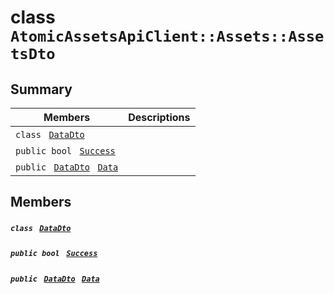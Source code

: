 # class `AtomicAssetsApiClient::Assets::AssetsDto` 

## Summary

 Members                                | Descriptions                                
----------------------------------------|---------------------------------------------
`class ` [`DataDto`](.github/workflows/documentation/md/AtomicAssetsApiClient--Assets--AssetsDto--DataDto.md#class_atomic_assets_api_client_1_1_assets_1_1_assets_dto_1_1_data_dto)        | 
`public bool ` [`Success`](#class_atomic_assets_api_client_1_1_assets_1_1_assets_dto_1a506fb037fbb6bfe8f254c021a2c3cfac) | 
`public ` [`DataDto`](.github/workflows/documentation/md/AtomicAssetsApiClient--Assets--AssetsDto--DataDto.md#class_atomic_assets_api_client_1_1_assets_1_1_assets_dto_1_1_data_dto)` ` [`Data`](#class_atomic_assets_api_client_1_1_assets_1_1_assets_dto_1a6ed89521b3da4f30d2ab82c36d0afd13) | 

## Members

##### `class ` [`DataDto`](.github/workflows/documentation/md/AtomicAssetsApiClient--Assets--AssetsDto--DataDto.md#class_atomic_assets_api_client_1_1_assets_1_1_assets_dto_1_1_data_dto) 

##### `public bool ` [`Success`](#class_atomic_assets_api_client_1_1_assets_1_1_assets_dto_1a506fb037fbb6bfe8f254c021a2c3cfac) 

##### `public ` [`DataDto`](.github/workflows/documentation/md/AtomicAssetsApiClient--Assets--AssetsDto--DataDto.md#class_atomic_assets_api_client_1_1_assets_1_1_assets_dto_1_1_data_dto)` ` [`Data`](#class_atomic_assets_api_client_1_1_assets_1_1_assets_dto_1a6ed89521b3da4f30d2ab82c36d0afd13) 

